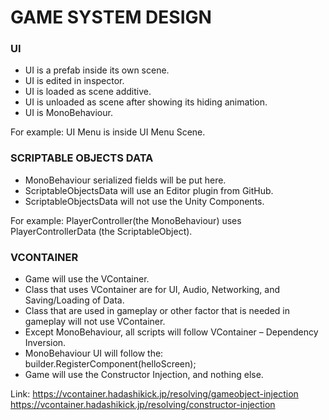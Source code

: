 # GAME SYSTEM DESIGN

### UI
- UI is a prefab inside its own scene.
- UI is edited in inspector.
- UI is loaded as scene additive.
- UI is unloaded as scene after showing its hiding animation.
- UI is MonoBehaviour.

For example:
UI Menu is inside UI Menu Scene.

### SCRIPTABLE OBJECTS DATA
- MonoBehaviour serialized fields will be put here.
- ScriptableObjectsData will use an Editor plugin from GitHub.
- ScriptableObjectsData will not use the Unity Components.

For example:
PlayerController(the MonoBehaviour) uses PlayerControllerData (the ScriptableObject).

### VCONTAINER
- Game will use the VContainer.
- Class that uses VContainer are for UI, Audio, Networking, and Saving/Loading of Data.
- Class that are used in gameplay or other factor that is needed in gameplay will not use VContainer.
- Except MonoBehaviour, all scripts will follow VContainer – Dependency Inversion.
- MonoBehaviour UI will follow the: builder.RegisterComponent(helloScreen);
- Game will use the Constructor Injection, and nothing else.

Link:
https://vcontainer.hadashikick.jp/resolving/gameobject-injection
https://vcontainer.hadashikick.jp/resolving/constructor-injection
